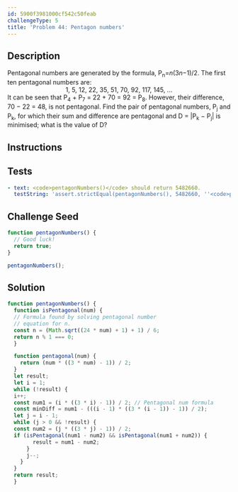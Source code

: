 ```yaml
---
id: 5900f3981000cf542c50feab
challengeType: 5
title: 'Problem 44: Pentagon numbers'
---
```


## Description
<section id='description'>
Pentagonal numbers are generated by the formula, P<sub>n</sub>=<var>n</var>(3<var>n</var>−1)/2. The first ten pentagonal numbers are:
<span style='display: block; text-align: center;'>1, 5, 12, 22, 35, 51, 70, 92, 117, 145, ...</span>
It can be seen that P<sub>4</sub> + P<sub>7</sub> = 22 + 70 = 92 = P<sub>8</sub>. However, their difference, 70 − 22 = 48, is not pentagonal.
Find the pair of pentagonal numbers, P<sub>j</sub> and P<sub>k</sub>, for which their sum and difference are pentagonal and D = |P<sub>k</sub> − P<sub>j</sub>| is minimised; what is the value of D?
</section>

## Instructions
<section id='instructions'>

</section>

## Tests
<section id='tests'>

```yml
- text: <code>pentagonNumbers()</code> should return 5482660.
  testString: 'assert.strictEqual(pentagonNumbers(), 5482660, ''<code>pentagonNumbers()</code> should return 5482660.'');'

```

</section>

## Challenge Seed
<section id='challengeSeed'>

<div id='js-seed'>

```js
function pentagonNumbers() {
  // Good luck!
  return true;
}

pentagonNumbers();
```

</div>



</section>

## Solution
<section id='solution'>


```js
function pentagonNumbers() {
  function isPentagonal(num) {
  // Formula found by solving pentagonal number
  // equation for n.
  const n = (Math.sqrt((24 * num) + 1) + 1) / 6;
  return n % 1 === 0;
  }

  function pentagonal(num) {
    return (num * ((3 * num) - 1)) / 2;
  }
  let result;
  let i = 1;
  while (!result) {
  i++;
  const num1 = (i * ((3 * i) - 1)) / 2; // Pentagonal num formula
  const minDiff = num1 - (((i - 1) * ((3 * (i - 1)) - 1)) / 2);
  let j = i - 1;
  while (j > 0 && !result) {
  const num2 = (j * ((3 * j) - 1)) / 2;
  if (isPentagonal(num1 - num2) && isPentagonal(num1 + num2)) {
        result = num1 - num2;
      }
      j--;
    }
  }
  return result;
  }
```

</section>
